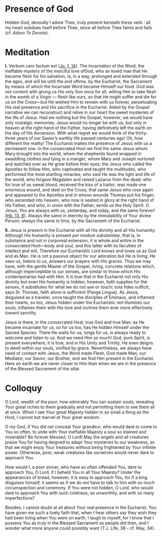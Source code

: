 # Presence of God

Hidden God, devoutly I adore Thee, truly present beneath these veils : all my heart subdues itself before Thee, since all before Thee faints and fails (cf. *Adoro Te Devote*).

# Meditation

**I.** Verbum caro factum est ([Jo. 1, 14](https://vulgata.online/bible/Jo.1?ed=DR2&vfn=DR2.Jo.1.14:vs)). The Incarnation of the Word, the ineffable mystery of the merciful love ofGod, who so loved man that He became flesh for his salvation, is, in a way, prolonged and extended through the ages, and will be until the end oftime, by the Eucharist, the Sacrament by means of which the Incarnate Word became Himself our food. God was not content with giving us His only Son once for all, willing Him to take flesh in the womb of a Virgin — flesh like ours, so that He might suffer and die for us on the Cross—but He wished Him to remain with us forever, perpetuating His real presence and His sacrifice in the Eucharist. Aided by the Gospel narrative we can reconstruct and relive in our heart the sweet mysteries of the life of Jesus. Had we nothing but the Gospel, however, we would have only nostalgic memories; Jesus would no longer be with us, but only in heaven at the right hand of the Father, having definitively left the earth on the day of His Ascension. With what regret we would think of the thirty-three years of our Savior’s earthly life passed centuries ago! Oh, how different the reality! The Eucharist makes the presence of Jesus with us a permanent one. In the consecrated Host we find the same Jesus whom Mary brought into the world, whom the shepherds found wrapped in swaddling clothes and lying in a manger; whom Mary and Joseph nurtured and watched over as He grew before their eyes; the Jesus who called the Apostles to follow Him, who captivated and taught the multitudes, who performed the most startling miracles; who said He was the light and life of the world, who forgave Magdalen and raised Lazarus from the dead; who for love of us sweat blood, received the kiss of a traitor, was made one enormous wound, and died on the Cross; that same Jesus who rose again and appeared to the Apostles and in whose wounds Thomas put his finger; who ascended into heaven, who now is seated in glory at the right hand of His Father, and who, in union with the Father, sends us the Holy Spirit. O Jesus, You are always with us, yesterday, and today, and the same forever! ([Hb. 13, 8](https://vulgata.online/bible/Hb.13?ed=DR2&vfn=DR2.Hb.13.8:vs)). Always the same in eternity by the immutability of Your divine Person; always the same in time, by the Sacrament of the Eucharist.

**II.** Jesus is present in the Eucharist with all His divinity and all His humanity. Although His humanity is present *per modum substantiae*, that is, in substance and not in corporeal extension, it is whole and entire in the consecrated Host—body and soul, and this latter with its faculties of intellect and will. Therefore our Eucharistic Lord knows and loves us as God and as Man. He is not a passive object for our adoration but He is living; He sees us, listens to us, answers our prayers with His graces. Thus we may have, with the gentle Master of the Gospel, living, concrete relations which, although imperceptible to our senses, are similar to those which His contemporaries had with Him. It is true that in the Eucharist not only His divinity but even His humanity is hidden; however, faith supplies for the senses, it substitutes for what we do not see or touch; sola fides sufficit, says St. Thomas, faith alone is sufficient (Pange Lingua). As Jesus, disguised as a traveler, once taught the disciples of Emmaus, and inflamed their hearts, so too, Jesus hidden under the Eucharistic veil illumines our souls, inflames them with His love and inclines them ever more effectively toward sanctity.

Jesus is there, in the consecrated Host, true God and true Man; as He became incarnate for us, so for us too, has He hidden Himself under the Sacred Species. There He waits for us, longs for us, is always ready to welcome and listen to us. And we need Him so much! God, pure Spirit, is present everywhere, it is true; and in His Unity and Trinity, He even deigns to dwell within our souls, vivified by grace. Nevertheless, we always have need of contact with Jesus, the Word made Flesh, God made Man, our Mediator, our Savior, our Brother, and we find Him present in the Eucharist. Here on earth we are never closer to Him than when we are in the presence of the Blessed Sacrament of the altar.

# Colloquy

O Lord, wealth of the poor, how admirably You can sustain souls, revealing Your great riches to them gradually and not permitting them to see them all at once. When I see Your great Majesty hidden in so small a thing as the Host, I cannot but marvel at Your great wisdom.

O my God, if You did not conceal Your grandeur, who would dare to come to You so often, to unite with Your ineffable Majesty a soul so stained and miserable? Be forever blessed, O Lord! May the angels and all creatures praise You for having deigned to adapt Your mysteries to our weakness, so that we might enjoy Your treasures without being frightened by Your infinite power. Otherwise, poor, weak creatures like ourselves would never dare to approach You.

How would I, a poor sinner, who have so often offended You, dare to approach You, O Lord, if I beheld You in all Your Majesty? Under the appearances of bread, however, it is easy to approach You, for if a king disguises himself, it seems as if we do not have to talk to him with so much circumspection and ceremony. If You were not hidden, O Lord, who would dare to approach You with such coldness, so unworthily, and with so many imperfections?

Besides, I cannot doubt at all about Your real presence in the Eucharist. You have given me such a lively faith that, when I hear others say they wish they had been living when You were on earth, I laugh to myself, for I know that I possess You as truly in the Blessed Sacrament as people did then, and I wonder what more anyone could possibly want (T.J. Life, 38 - cf. Way, 34).
